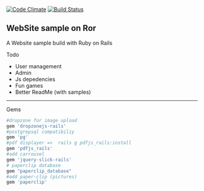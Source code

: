 [![Code Climate](https://codeclimate.com/github/Exocen/Website/badges/gpa.svg)](https://codeclimate.com/github/Exocen/Website) [![Build Status](https://travis-ci.org/Exocen/Website.svg?branch=master)](https://travis-ci.org/Exocen/Website)

WebSite sample on Ror
------------

A Website sample build with Ruby on Rails

Todo
* User management
* Admin
* Js depedencies
* Fun games
* Better ReadMe (with samples)

---

Gems

```ruby
#dropzone for image upload
gem 'dropzonejs-rails'
#postgrepsql compatibiliy
gem 'pg'
#pdf displayer =>  rails g pdfjs_rails:install
gem 'pdfjs_rails'
#add carrousel
gem 'jquery-slick-rails'
# paperclip database
gem "paperclip_database"
#add paper-clip (pictures)
gem 'paperclip'
``` 
